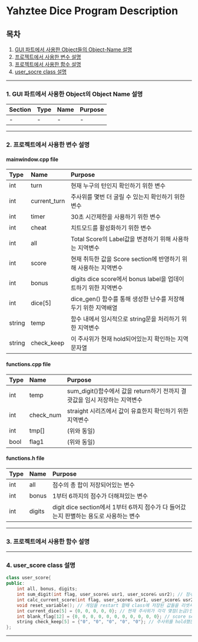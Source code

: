# Yahztee Dice Program Description

## 목차
1. [GUI 파트에서 사용한 Object들의 Object-Name 설명](#1-gui-파트에서-사용한-object들의-object-name-설명)
2. [프로젝트에서 사용한 변수 설명](#2-프로젝트에서-사용한-변수-설명)
3. [프로젝트에서 사용한 함수 설명](#3-프로젝트에서-사용한-함수-설명)
4. [user_socre class 설명](#4-user_score-class-설명)

---
### 1. GUI 파트에서 사용한 Object의 Object Name 설명
| Section | Type | Name | Purpose |
|:---|:---|:---|:---|
| - | - | - | - |
---
### 2. 프로젝트에서 사용한 변수 설명
#### mainwindow.cpp file
| Type | Name | Purpose |
|:---|:---|:---|
| int | turn | 현재 누구의 턴인지 확인하기 위한 변수 |
| int | current_turn | 주사위를 몇번 더 굴릴 수 있는지 확인하기 위한 변수 |
| int | timer | 30초 시간제한을 사용하기 위한 변수 |
| int | cheat | 치트모드를 활성화하기 위한 변수 |
| int | all | Total Score의 Label값을 변경하기 위해 사용하는 지역변수 |
| int | score | 현재 취득한 값을 Score section에 반영하기 위해 사용하는 지역변수 |
| int | bonus | digits dice score에서 bonus label을 업데이트하기 위한 지역변수 |
| int | dice[5] | dice_gen() 함수를 통해 생성한 난수를 저장해두기 위한 지역배열 |
| string | temp | 함수 내에서 임시적으로 string문을 처리하기 위한 지역변수 |
| string | check_keep | 이 주사위가 현재 hold되어있는지 확인하는 지역 문자열 |
#### functions.cpp file
| Type | Name | Purpose |
|:---|:---|:---|
| int | temp | sum_digit()함수에서 값을 return하기 전까지 결괏값을 임시 저장하는 지역변수 |
| int | check_num | straight 시리즈에서 값이 유효한지 확인하기 위한 지역변수 |
| int | tmp[] | (위와 동일) |
| bool | flag1 | (위와 동일) |
#### functions.h file
| Type | Name | Purpose |
|:---|:---|:---|
| int | all | 점수의 총 합이 저장되어있는 변수 |
| int | bonus | 1부터 6까지의 점수가 더해져있는 변수 |
| int | digits | digit dice section에서 1부터 6까지 점수가 다 들어갔는지 판별하는 용도로 사용하는 변수 |
---
### 3. 프로젝트에서 사용한 함수 설명
---
### 4. user_score class 설명
```c++
class user_score{
public:
    int all, bonus, digits;
    int sum_digit(int flag, user_score& usr1, user_score& usr2); // 점수를 계산해 저장하기 위한 함수
    int calc_current_score(int flag, user_score& usr1, user_score& usr2); // 현재 가지고있는 주사위로 취득할 수 있는 점수가 몇점인지 확인하는 함수
    void reset_variable(); // 게임을 restart 할때 class에 저장된 값들을 리셋시키기 위한 함수
    int current_dice[5] = {0, 0, 0, 0, 0}; // 현재 주사위가 각각 몇점(눈금)인지 저장해두는 배열
    int blank_flag[12] = {0, 0, 0, 0, 0, 0, 0, 0, 0, 0, 0}; // score section에서 점수를 기입해둔 곳은 button이 활성화되지 않게끔 막는 배열
    string check_keep[5] = {"0", "0", "0", "0", "0"}; // 주사위를 hold했는지 여부를 저장해두는 배열
};
``` 
---
